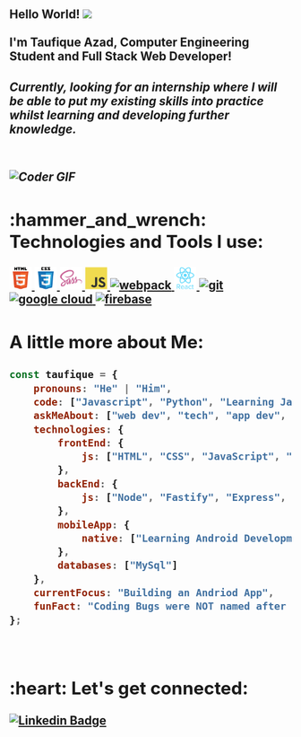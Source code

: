 <h2 align="left">
 <abc>
  <br>Hello World! <img src="https://user-images.githubusercontent.com/42378118/110234147-e3259600-7f4e-11eb-95be-0c4047144dea.gif" width="30"><br>
  <br> I'm Taufique Azad, Computer Engineering Student and Full Stack Web Developer!<br>
  <h5>Currently, looking for an internship where I will be able to put my existing skills into practice whilst learning and developing further knowledge.<h5>
  <br>
    <img src="https://media.giphy.com/media/SWoSkN6DxTszqIKEqv/giphy.gif" alt="Coder GIF" width="500">
 </abc>
</h2>
  
<h2 align="left">:hammer_and_wrench: Technologies and Tools I use:</h2>
<p align="left">
    <a href="https://www.w3.org/html/" target="_blank"> <img src="https://raw.githubusercontent.com/devicons/devicon/master/icons/html5/html5-original-wordmark.svg" alt="html5" width="40" height="40"/> </a>
    <a href="https://www.w3schools.com/css/" target="_blank"> <img src="https://raw.githubusercontent.com/devicons/devicon/master/icons/css3/css3-original-wordmark.svg" alt="css3" width="40" height="40"/> </a>
<a href="https://sass-lang.com" target="_blank"> <img src="https://raw.githubusercontent.com/devicons/devicon/master/icons/sass/sass-original.svg" alt="sass" width="40" height="40"/> </a>
    <a href="https://developer.mozilla.org/en-US/docs/Web/JavaScript" target="_blank"> <img src="https://raw.githubusercontent.com/devicons/devicon/master/icons/javascript/javascript-original.svg" alt="javascript" width="40" height="40"/> </a>
<a href="https://webpack.js.org/" target="_blank"> <img src="https://www.vectorlogo.zone/logos/js_webpack/js_webpack-icon.svg" alt="webpack" width="40" height="40"/> </a>
<a href="https://reactjs.org/" target="_blank"> <img src="https://raw.githubusercontent.com/devicons/devicon/master/icons/react/react-original-wordmark.svg" alt="react" width="40" height="40"/> </a>
<!--       <a href="https://nodejs.org" target="_blank"> <img src="https://raw.githubusercontent.com/devicons/devicon/master/icons/nodejs/nodejs-original-wordmark.svg" alt="nodejs" width="40" height="40"/> </a> -->
<a href="https://git-scm.com/" target="_blank"> <img src="https://www.vectorlogo.zone/logos/git-scm/git-scm-icon.svg" alt="git" width="40" height="40"/> </a>
<!-- <a href="https://azure.microsoft.com/en-us/" target="_blank"> <img src="https://www.vectorlogo.zone/logos/microsoft_azure/microsoft_azure-icon.svg" alt="azure" width="40" height="40"/> </a> -->
 <a href="https://cloud.google.com/" target="_blank"> <img src="https://www.vectorlogo.zone/logos/google_cloud/google_cloud-icon.svg" alt="google cloud" width="40" height="40"/> </a>
 <a href="https://firebase.google.com/" target="_blank"> <img src="https://www.vectorlogo.zone/logos/firebase/firebase-icon.svg" alt="firebase" width="40" height="40"/> </a>
    </p>

<h2 align="left">A little more about Me:</h2>

```javascript
const taufique = {
    pronouns: "He" | "Him",
    code: ["Javascript", "Python", "Learning Java", "Learning C++", "PHP"],
    askMeAbout: ["web dev", "tech", "app dev", "cricket and football", "games"],
    technologies: {
        frontEnd: {
            js: ["HTML", "CSS", "JavaScript", "Learning SASS", "Bootstrap", "WordPress", "TailwindCSS"],
        },
        backEnd: {
            js: ["Node", "Fastify", "Express", "SuiteScript"],
        },
        mobileApp: {
            native: ["Learning Android Development"]
        },
        databases: ["MySql"]
    },
    currentFocus: "Building an Andriod App",
    funFact: "Coding Bugs were NOT named after an actual bug"
};
```
  
<br>

<h2 align="left">:heart: Let's get connected:</h2>

[![Linkedin Badge](https://img.shields.io/badge/-taufiqueazad-blue?style=flat-square&logo=Linkedin&logoColor=white&link=https://www.linkedin.com/in/imsivram1999/)](https://www.linkedin.com/in/taufique-azad-06/)
